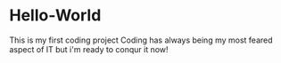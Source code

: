 # Hello-World
This is my first coding project
Coding has always being my most feared aspect of IT but i'm ready to conqur it now!
